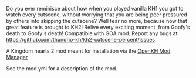 Do you ever reminisce about how when you played vanilla KH1 you got to watch every cutscene, without worrying that you are being peer pressured by others into skipping the cutscene?
Well fear no more, because now that great feature is brought to KH2! Relive every exciting moment, from Goofy's death to Goofy's death!
Compatible with GOA mod. Report any bugs at https://github.com/thundrio-kh/kh2-cutscene-percent/issues

A Kingdom hearts 2 mod meant for installation via the [OpenKH Mod Manager](https://github.com/Xeeynamo/OpenKh)

See the mod.yml for a description of the mod.
